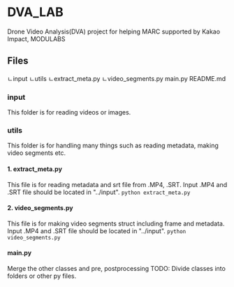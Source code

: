 # DVA_LAB
Drone Video Analysis(DVA) project for helping MARC supported by Kakao Impact, MODULABS

## Files
ㄴinput
ㄴutils
  ㄴextract_meta.py
  ㄴvideo_segments.py
main.py
README.md

### input
This folder is for reading videos or images.

### utils
This folder is for handling many things such as reading metadata, making video segments etc.

#### 1. extract_meta.py
This file is for reading metadata and srt file from .MP4, .SRT.
Input .MP4 and .SRT file should be located in "../input".
```python extract_meta.py```

#### 2. video_segments.py
This file is for making video segments struct including frame and metadata.
Input .MP4 and .SRT file should be located in "../input".
```python video_segments.py```

#### main.py
Merge the other classes and pre, postprocessing
TODO: Divide classes into folders or other py files.
